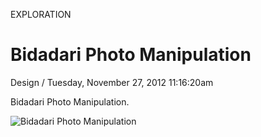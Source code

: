 <p class="type">EXPLORATION</p>

# Bidadari Photo Manipulation

<p class="meta">Design  /  Tuesday, November 27, 2012 11:16:20am</p>

Bidadari Photo Manipulation.

![Bidadari Photo Manipulation](https://farooq-agent.web.app/assets/images/works/details/28-bidadari-photo-manipulation/tut.jpg)

